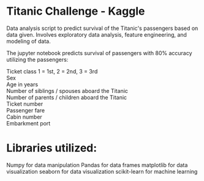 # Titanic Challenge - Kaggle

Data analysis script to predict survival of the Titanic's passengers based on data given. Involves exploratory data analysis, feature engineering, and modeling of data.

The jupyter notebook predicts survival of passengers with 80% accuracy utilizing the passengers:

Ticket class	1 = 1st, 2 = 2nd, 3 = 3rd \
Sex	\
Age in years	\
Number of siblings / spouses aboard the Titanic	\
Number of parents / children aboard the Titanic	\
Ticket number	\
Passenger fare	
Cabin number	
Embarkment port

# Libraries utilized:

Numpy for data manipulation
Pandas for data frames
matplotlib for data visualization
seaborn for data visualization
scikit-learn for machine learning


